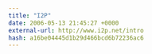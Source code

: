 ```yaml
---
title: "I2P"
date: 2006-05-13 21:45:27 +0000
external-url: http://www.i2p.net/intro
hash: a16be04445d1b29d466bcd6b72236ac6
---
```



